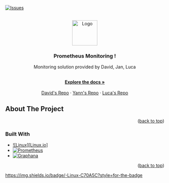<a name="readme-top"></a>

[![Issues][issues-shield]][issues-url]



<!-- PROJECT LOGO -->
<br />
<div align="center">
  <a href="https://github.com/othneildrew/Best-README-Template">
    <img src="https://upload.wikimedia.org/wikipedia/commons/thumb/3/38/Prometheus_software_logo.svg/800px-Prometheus_software_logo.svg.png" alt="Logo" width="80" height="80">
  </a>

  <h3 align="center"> Prometheus Monitoring !</h3>
Monitoring solution provided by David, Jan, Luca
  <p align="center">
    <br />
    <a href="https://github.com/CPNV-MON1/Prometheus/wiki"><strong>Explore the docs »</strong></a>
    <br />
    <br />
    <a href="https://github.com/DavidRoulet">David's Repo</a>
    ·
    <a href="https://github.com/Enelg52/">Yann's Repo</a>
    ·
    <a href="https://github.com/LucaBassi">Luca's Repo</a>
  </p>
</div>





<!-- ABOUT THE PROJECT -->
## About The Project


<p align="right">(<a href="#readme-top">back to top</a>)</p>


### Built With

* [![Linux][Linux.io]][Linux-url]
* [![Prometheus][Prometheus.io]][Prometheus-url]
* [![Graphana][Graphana.io]][Graphana-url]


<p align="right">(<a href="#readme-top">back to top</a>)</p>


<!-- MARKDOWN LINKS & IMAGES -->
<!-- https://www.markdownguide.org/basic-syntax/#reference-style-links -->

https://img.shields.io/badge/-Linux-C70A5C?style=for-the-badge

[issues-shield]: https://img.shields.io/badge/-Issues-blue?style=for-the-badge&logo=appveyor
[issues-url]: https://github.com/CPNV-MON1/Prometheus/issues

[Linux-io]: https://img.shields.io/badge/-Linux-C70A5C?style=for-the-badge
[Linux-url]: https://ubuntu.com/download/server

[Prometheus.io]: https://img.shields.io/badge/Prometheus-red?style=for-the-badge
[Prometheus-url]: https://prometheus.io/

[Graphana.io]: https://img.shields.io/badge/-Graphana-orange?style=for-the-badge
[Graphana-url]: https://grafana.com/

